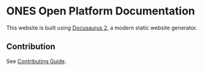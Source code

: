 # ONES Open Platform Documentation

This website is built using [Docusaurus 2](https://docusaurus.io/), a modern static website generator.

## Contribution

See [Contributing Guide](CONTRIBUTING.md).
